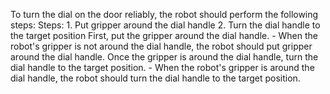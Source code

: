 To turn the dial on the door reliably, the robot should perform the following steps:
    Steps:  1. Put gripper around the dial handle  2. Turn the dial handle to the target position
    First, put the gripper around the dial handle. 
    - When the robot's gripper is not around the dial handle, the robot should put gripper around the dial handle.
    Once the gripper is around the dial handle, turn the dial handle to the target position.
    - When the robot's gripper is around the dial handle, the robot should turn the dial handle to the target position.